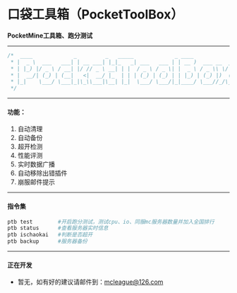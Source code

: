 # 口袋工具箱（PocketToolBox）
**PocketMine工具箱、跑分测试**
***
```php
/*  ____             _         _   _____             _ ____ 
 * |  _ \  ___   ___| | __ ___| |_|_   _| ___   ___ | | __ )  ___ __  __
 * | |_) |/ _ \ / __| |/ // _ \ __| | |  / _ \ / _ \| |  _ \ / _ \\ \/ /
 * |  __/| (_) | (__|   <|  __/ |_  | | | (_) | (_) | | |_) | (_) |)  ( 
 * |_|    \___/ \___|_|\_\\___|\__| |_|  \___/ \___/|_|____/ \___//_/\_\
 */
```
***
#### 功能：
1. 自动清理
2. 自动备份
3. 超开检测
4. 性能评测
5. 实时数据广播
6. 自动移除出错插件
7. 崩服邮件提示
***
#### 指令集
```bash
ptb test        #开启跑分测试，测试cpu、io、同服mc服务器数量并加入全国排行
ptb status      #查看服务器实时信息
ptb ischaokai   #判断是否超开
ptb backup      #服务器备份
```
***
#### 正在开发
- 暂无，如有好的建议请邮件到：mcleague@126.com
